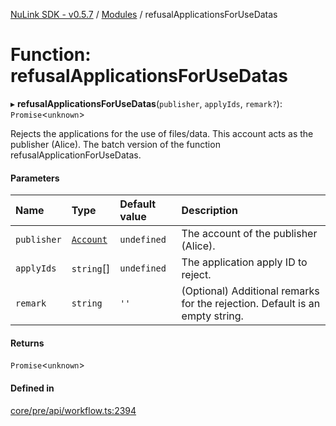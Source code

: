 [NuLink SDK - v0.5.7](../README.md) / [Modules](../modules.md) / refusalApplicationsForUseDatas

# Function: refusalApplicationsForUseDatas

▸ **refusalApplicationsForUseDatas**(`publisher`, `applyIds`, `remark?`): `Promise`<`unknown`\>

Rejects the applications for the use of files/data. This account acts as the publisher (Alice). The batch version of the function refusalApplicationForUseDatas.

#### Parameters

| Name | Type | Default value | Description |
| :------ | :------ | :------ | :------ |
| `publisher` | [`Account`](../classes/Account.md) | `undefined` | The account of the publisher (Alice). |
| `applyIds` | `string`[] | `undefined` | The application apply ID to reject. |
| `remark` | `string` | `''` | (Optional) Additional remarks for the rejection. Default is an empty string. |

#### Returns

`Promise`<`unknown`\>

#### Defined in

[core/pre/api/workflow.ts:2394](https://github.com/NuLink-network/nulink-sdk/blob/11cbdd7/src/core/pre/api/workflow.ts#L2394)
